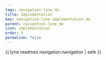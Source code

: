 ```yaml
---
tags: navigation-lyne_de
title: Implementation
key: navigation-lyne-implementation_de
parent: navigation-lyne_de
icon: implementation
order: 3
permalink: false  
---
```

{{ lyne.readmes.navigation.navigation | safe }}


